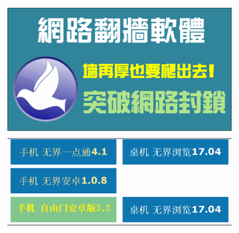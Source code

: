 <IMG SRC="img/free.png" width=880><br>

<table  width="800">
<tr>
	<td><img src="img/U4.1.jpg" width="455"></td>
	<td><img src="img/U17.04.jpg"  width="455"></td>
</tr>
<tr>
<td><img src="img/U1.0.8jpg.jpg" width="455"></td>
	<td></td>
</tr>
<tr>
	<td><img src="img/f32-1.jpg" width="455"></td>
	<td><img src="img/U17.04.jpg"  width="455"></td>
</tr>
